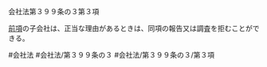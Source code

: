 会社法第３９９条の３第３項

[前項](会社法＿＿＿＿第３９９条の３第２項)の子会社は、正当な理由があるときは、同項の報告又は調査を拒むことができる。

#会社法
#会社法/第３９９条の３
#会社法/第３９９条の３/第３項
